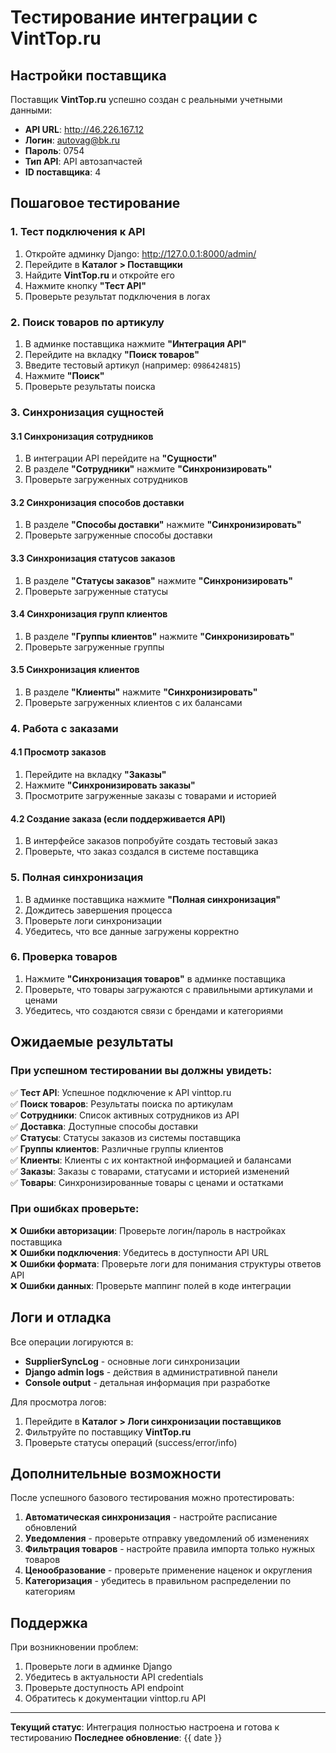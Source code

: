 # Тестирование интеграции с VintTop.ru

## Настройки поставщика

Поставщик **VintTop.ru** успешно создан с реальными учетными данными:
- **API URL**: http://46.226.167.12
- **Логин**: autovag@bk.ru
- **Пароль**: 0754
- **Тип API**: API автозапчастей
- **ID поставщика**: 4

## Пошаговое тестирование

### 1. Тест подключения к API

1. Откройте админку Django: http://127.0.0.1:8000/admin/
2. Перейдите в **Каталог > Поставщики**
3. Найдите **VintTop.ru** и откройте его
4. Нажмите кнопку **"Тест API"**
5. Проверьте результат подключения в логах

### 2. Поиск товаров по артикулу

1. В админке поставщика нажмите **"Интеграция API"**
2. Перейдите на вкладку **"Поиск товаров"**
3. Введите тестовый артикул (например: `0986424815`)
4. Нажмите **"Поиск"**
5. Проверьте результаты поиска

### 3. Синхронизация сущностей

#### 3.1 Синхронизация сотрудников
1. В интеграции API перейдите на **"Сущности"**
2. В разделе **"Сотрудники"** нажмите **"Синхронизировать"**
3. Проверьте загруженных сотрудников

#### 3.2 Синхронизация способов доставки
1. В разделе **"Способы доставки"** нажмите **"Синхронизировать"**
2. Проверьте загруженные способы доставки

#### 3.3 Синхронизация статусов заказов
1. В разделе **"Статусы заказов"** нажмите **"Синхронизировать"**
2. Проверьте загруженные статусы

#### 3.4 Синхронизация групп клиентов
1. В разделе **"Группы клиентов"** нажмите **"Синхронизировать"**
2. Проверьте загруженные группы

#### 3.5 Синхронизация клиентов
1. В разделе **"Клиенты"** нажмите **"Синхронизировать"**
2. Проверьте загруженных клиентов с их балансами

### 4. Работа с заказами

#### 4.1 Просмотр заказов
1. Перейдите на вкладку **"Заказы"**
2. Нажмите **"Синхронизировать заказы"**
3. Просмотрите загруженные заказы с товарами и историей

#### 4.2 Создание заказа (если поддерживается API)
1. В интерфейсе заказов попробуйте создать тестовый заказ
2. Проверьте, что заказ создался в системе поставщика

### 5. Полная синхронизация

1. В админке поставщика нажмите **"Полная синхронизация"**
2. Дождитесь завершения процесса
3. Проверьте логи синхронизации
4. Убедитесь, что все данные загружены корректно

### 6. Проверка товаров

1. Нажмите **"Синхронизация товаров"** в админке поставщика
2. Проверьте, что товары загружаются с правильными артикулами и ценами
3. Убедитесь, что создаются связи с брендами и категориями

## Ожидаемые результаты

### При успешном тестировании вы должны увидеть:

✅ **Тест API**: Успешное подключение к API vinttop.ru  
✅ **Поиск товаров**: Результаты поиска по артикулам  
✅ **Сотрудники**: Список активных сотрудников из API  
✅ **Доставка**: Доступные способы доставки  
✅ **Статусы**: Статусы заказов из системы поставщика  
✅ **Группы клиентов**: Различные группы клиентов  
✅ **Клиенты**: Клиенты с их контактной информацией и балансами  
✅ **Заказы**: Заказы с товарами, статусами и историей изменений  
✅ **Товары**: Синхронизированные товары с ценами и остатками  

### При ошибках проверьте:

❌ **Ошибки авторизации**: Проверьте логин/пароль в настройках поставщика  
❌ **Ошибки подключения**: Убедитесь в доступности API URL  
❌ **Ошибки формата**: Проверьте логи для понимания структуры ответов API  
❌ **Ошибки данных**: Проверьте маппинг полей в коде интеграции  

## Логи и отладка

Все операции логируются в:
- **SupplierSyncLog** - основные логи синхронизации
- **Django admin logs** - действия в административной панели
- **Console output** - детальная информация при разработке

Для просмотра логов:
1. Перейдите в **Каталог > Логи синхронизации поставщиков**
2. Фильтруйте по поставщику **VintTop.ru**
3. Проверьте статусы операций (success/error/info)

## Дополнительные возможности

После успешного базового тестирования можно протестировать:

1. **Автоматическая синхронизация** - настройте расписание обновлений
2. **Уведомления** - проверьте отправку уведомлений об изменениях
3. **Фильтрация товаров** - настройте правила импорта только нужных товаров
4. **Ценообразование** - проверьте применение наценок и округления
5. **Категоризация** - убедитесь в правильном распределении по категориям

## Поддержка

При возникновении проблем:
1. Проверьте логи в админке Django
2. Убедитесь в актуальности API credentials
3. Проверьте доступность API endpoint
4. Обратитесь к документации vinttop.ru API

---

**Текущий статус**: Интеграция полностью настроена и готова к тестированию
**Последнее обновление**: {{ date }}
